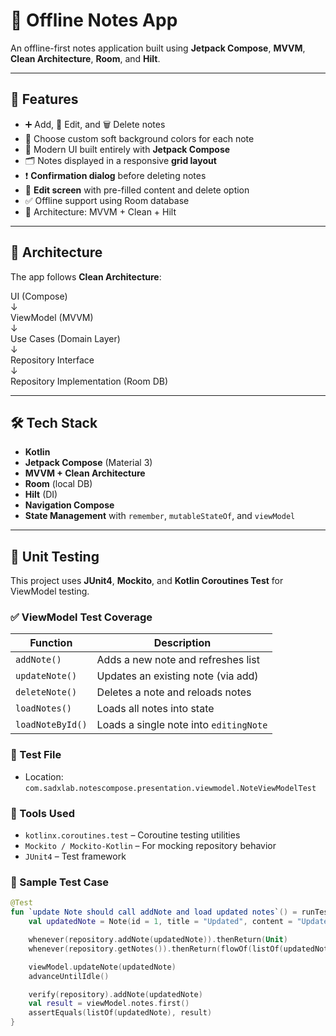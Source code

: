 # 📝 Offline Notes App

An offline-first notes application built using **Jetpack Compose**, **MVVM**, **Clean Architecture**, **Room**, and **Hilt**.

---

## 🚀 Features

- ➕ Add, 📝 Edit, and 🗑 Delete notes
- 🎨 Choose custom soft background colors for each note
- 🧱 Modern UI built entirely with **Jetpack Compose**
- 🗂 Notes displayed in a responsive **grid layout**
- ❗ **Confirmation dialog** before deleting notes
- 📄 **Edit screen** with pre-filled content and delete option
- ✅ Offline support using Room database
- 🧠 Architecture: MVVM + Clean + Hilt

---

## 🧱 Architecture

The app follows **Clean Architecture**:

UI (Compose)  
↓  
ViewModel (MVVM)  
↓  
Use Cases (Domain Layer)  
↓  
Repository Interface  
↓  
Repository Implementation (Room DB)

---

## 🛠️ Tech Stack

- **Kotlin**
- **Jetpack Compose** (Material 3)
- **MVVM + Clean Architecture**
- **Room** (local DB)
- **Hilt** (DI)
- **Navigation Compose**
- **State Management** with `remember`, `mutableStateOf`, and `viewModel`

---

## 🧪 Unit Testing

This project uses **JUnit4**, **Mockito**, and **Kotlin Coroutines Test** for ViewModel testing.

### ✅ ViewModel Test Coverage

| Function         | Description                          |
|------------------|--------------------------------------|
| `addNote()`      | Adds a new note and refreshes list   |
| `updateNote()`   | Updates an existing note (via add)   |
| `deleteNote()`   | Deletes a note and reloads notes     |
| `loadNotes()`    | Loads all notes into state           |
| `loadNoteById()` | Loads a single note into `editingNote` |


### 📁 Test File

- Location: `com.sadxlab.notescompose.presentation.viewmodel.NoteViewModelTest`

### 🔧 Tools Used

- `kotlinx.coroutines.test` – Coroutine testing utilities
- `Mockito / Mockito-Kotlin` – For mocking repository behavior
- `JUnit4` – Test framework

### 🧪 Sample Test Case

```kotlin
@Test
fun `update Note should call addNote and load updated notes`() = runTest {
    val updatedNote = Note(id = 1, title = "Updated", content = "Updated content")

    whenever(repository.addNote(updatedNote)).thenReturn(Unit)
    whenever(repository.getNotes()).thenReturn(flowOf(listOf(updatedNote)))

    viewModel.updateNote(updatedNote)
    advanceUntilIdle()

    verify(repository).addNote(updatedNote)
    val result = viewModel.notes.first()
    assertEquals(listOf(updatedNote), result)
}
